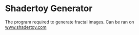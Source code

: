 # Shadertoy Generator
The program required to generate fractal images. Can be ran on www.shadertoy.com
